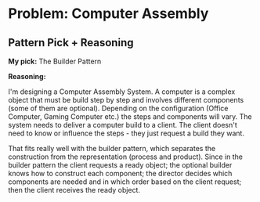# Problem: Computer Assembly

## Pattern Pick + Reasoning 

**My pick:** The Builder Pattern

**Reasoning:** 

I'm designing a Computer Assembly System. A computer is a complex object that must be build step by step and involves different components (some of them are optional). Depending on the configuration (Office Computer, Gaming Computer etc.) the steps and components will vary. The system needs to deliver a computer build to a client. The client doesn't need to know or influence the steps - they just request a build they want. 

That fits really well with the builder pattern, which separates the construction from the representation (process and product). Since in the builder pattern the client requests a ready object; the optional builder knows how to construct each component; the director decides which components are needed and in which order based on the client request; then the client receives the ready object. 